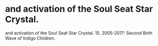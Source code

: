# and activation of the Soul Seat Star Crystal.

and activation of the Soul Seat Star Crystal.
15.  2005-2017: Second Birth Wave of Indigo Children.